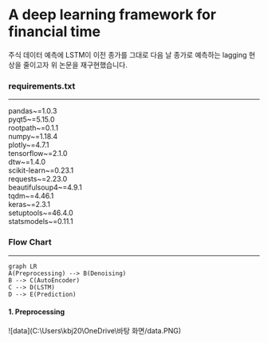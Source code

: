 ﻿# A deep learning framework for financial time

주식 데이터 예측에 LSTM이 이전 종가를 그대로 다음 날 종가로 예측하는 lagging 현상을 줄이고자 위 논문을 재구현했습니다. 

### requirements.txt
-----
pandas~=1.0.3  
pyqt5~=5.15.0  
rootpath~=0.1.1  
numpy~=1.18.4  
plotly~=4.7.1  
tensorflow~=2.1.0  
dtw~=1.4.0  
scikit-learn~=0.23.1  
requests~=2.23.0  
beautifulsoup4~=4.9.1  
tqdm~=4.46.1  
keras~=2.3.1  
setuptools~=46.4.0  
statsmodels~=0.11.1


### Flow Chart
-----
```mermaid
graph LR
A(Preprocessing) --> B(Denoising)
B --> C(AutoEncoder)
C --> D(LSTM)
D --> E(Prediction)
```

#### 1. Preprocessing
![data](C:\Users\kbj20\OneDrive\바탕 화면/data.PNG)

